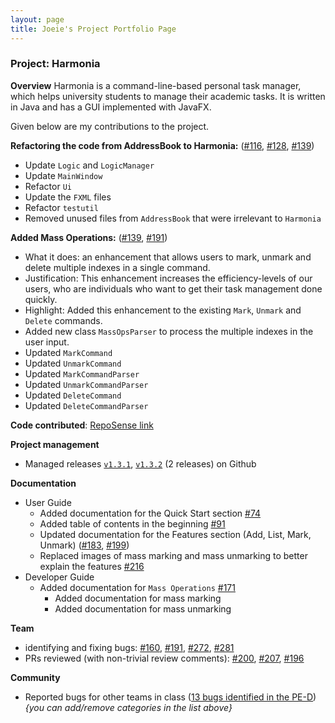 ```yaml
---
layout: page
title: Joeie's Project Portfolio Page
---
```


### Project: Harmonia

**Overview**
Harmonia is a command-line-based personal task manager, which helps university students to manage their academic tasks. It is written in Java and has a GUI implemented with JavaFX.  

Given below are my contributions to the project.

**Refactoring the code from AddressBook to Harmonia:** ([#116](https://github.com/AY2122S2-CS2103T-T09-1/tp/pull/116#issue-1163459822), [#128](https://github.com/AY2122S2-CS2103T-T09-1/tp/pull/128#issue-1166192852), [#139](https://github.com/AY2122S2-CS2103T-T09-1/tp/pull/139#issue-1169282871))
- Update `Logic` and `LogicManager`
- Update `MainWindow`
- Refactor `Ui`
- Update the `FXML` files
- Refactor `testutil`
- Removed unused files from `AddressBook` that were irrelevant to `Harmonia`

**Added Mass Operations:** ([#139](https://github.com/AY2122S2-CS2103T-T09-1/tp/pull/139#issue-1169282871), [#191](https://github.com/AY2122S2-CS2103T-T09-1/tp/pull/191#issue-1183178506))
- What it does: an enhancement that allows users to mark, unmark and delete multiple indexes in a single command.
- Justification: This enhancement increases the efficiency-levels of our users, who are individuals who want to get their task management done quickly.
- Highlight: Added this enhancement to the existing `Mark`, `Unmark` and `Delete` commands.
- Added new class `MassOpsParser` to process the multiple indexes in the user input.
- Updated `MarkCommand`
- Updated `UnmarkCommand`
- Updated `MarkCommandParser`
- Updated `UnmarkCommandParser`
- Updated `DeleteCommand`
- Updated `DeleteCommandParser`


**Code contributed**: [RepoSense link](https://nus-cs2103-ay2122s2.github.io/tp-dashboard/?search=joeietao&breakdown=true)

**Project management**
- Managed releases [`v1.3.1`](https://github.com/AY2122S2-CS2103T-T09-1/tp/releases/tag/v1.3.1), [`v1.3.2`](https://github.com/AY2122S2-CS2103T-T09-1/tp/releases/tag/v1.3.2) (2 releases) on Github

**Documentation**
- User Guide
  - Added documentation for the Quick Start section [#74](https://github.com/AY2122S2-CS2103T-T09-1/tp/pull/74#issue-1153043764)
  - Added table of contents in the beginning [#91](https://github.com/AY2122S2-CS2103T-T09-1/tp/pull/91#issue-1153876080)
  - Updated documentation for the Features section (Add, List, Mark, Unmark) ([#183](https://github.com/AY2122S2-CS2103T-T09-1/tp/pull/183#issue-1182479119), [#199](https://github.com/AY2122S2-CS2103T-T09-1/tp/pull/199#issue-1185714418))
  - Replaced images of mass marking and mass unmarking to better explain the features [#216](https://github.com/AY2122S2-CS2103T-T09-1/tp/pull/216#issue-1188232576)
- Developer Guide
  - Added documentation for `Mass Operations` [#171](https://github.com/AY2122S2-CS2103T-T09-1/tp/pull/171#issue-1179857765)
    - Added documentation for mass marking
    - Added documentation for mass unmarking


**Team**
- identifying and fixing bugs: [#160](https://github.com/AY2122S2-CS2103T-T09-1/tp/pull/160#issue-1179281197), [#191](https://github.com/AY2122S2-CS2103T-T09-1/tp/pull/191#issue-1183178506), [#272](https://github.com/AY2122S2-CS2103T-T09-1/tp/pull/272#issue-1193391761), [#281](https://github.com/AY2122S2-CS2103T-T09-1/tp/pull/281#issue-1195887094)
- PRs reviewed (with non-trivial review comments): [#200](https://github.com/AY2122S2-CS2103T-T09-1/tp/pull/200#issue-1185955092), [#207](https://github.com/AY2122S2-CS2103T-T09-1/tp/pull/207#issue-1186631238), [#196](https://github.com/AY2122S2-CS2103T-T09-1/tp/pull/196#issue-1184502012)

**Community**
- Reported bugs for other teams in class ([13 bugs identified in the PE-D](https://github.com/joeietao/ped/issues))
_{you can add/remove categories in the list above}_
